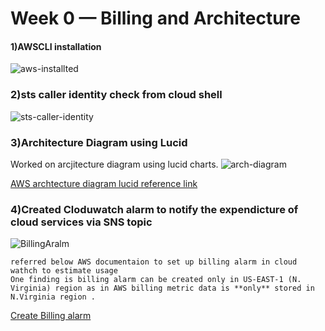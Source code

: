 # Week 0 — Billing and Architecture

#### 1)AWSCLI installation 

![aws-installted](https://user-images.githubusercontent.com/92042814/219269406-ea5b1673-1378-4186-8085-27f93b3a3dfd.JPG)


### 2)sts caller identity check from cloud shell
![sts-caller-identity](https://user-images.githubusercontent.com/92042814/219874091-3d8459a0-0518-49b1-b3c2-80e53b45f677.JPG)



### 3)Architecture Diagram using Lucid

Worked on arcjitecture diagram using lucid charts.
![arch-diagram](https://user-images.githubusercontent.com/92042814/219745512-19e2bb2f-3775-484b-a80b-622b166481e3.JPG)


[AWS archtecture diagram lucid reference link](https://lucid.app/lucidchart/3b9e1231-da56-4993-be42-bbf7aa719985/edit?viewport_loc=-1005%2C182%2C2220%2C1038%2C0_0&invitationId=inv_9e1d9c5b-f372-42bd-bf22-f372544d0098)

### 4)Created Cloduwatch alarm to notify the expendicture of cloud services via SNS topic

![BillingAralm](https://user-images.githubusercontent.com/92042814/219873261-c838a389-5d36-4552-805d-f0a739af00fe.JPG)

```
referred below AWS documentaion to set up billing alarm in cloud wathch to estimate usage
One finding is billing alarm can be created only in US-EAST-1 (N. Virginia) region as in AWS billing metric data is **only** stored in N.Virginia region .
```
[Create Billing alarm](https://docs.aws.amazon.com/AmazonCloudWatch/latest/monitoring/monitor_estimated_charges_with_cloudwatch.html#creating_billing_alarm_with_wizard)



















